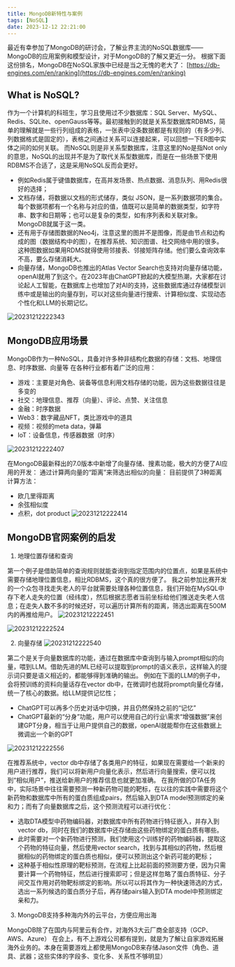 ```yaml
---
title: MongoDB新特性与案例
tags: [NoSQL]
date: 2023-12-12 22:21:00
---
```


最近有幸参加了MongoDB的研讨会，了解业界主流的NoSQL数据库——MongoDB的应用案例和模型设计，对于MongoDB的了解又更近一分。
根据下面这份排名，MongoDB在NoSQL家族中已经是当之无愧的老大了：
[https://db-engines.com/en/ranking](https://db-engines.com/en/ranking)
## What is NoSQL?
作为一个计算机的科班生，学习且使用过不少数据库：SQL Server、MySQL、Redis、SQLite、openGauss等等。最初接触到的就是关系型数据库RDBMS，简单的理解就是一些行列组成的表格，一张表中没条数据都是有规则的（有多少列、列数据格式是固定的），表格之间通过关系可以连接起来，可以回想一下ER图中实体之间的如何关联。
而NoSQL则是非关系型数据库，注意这里的No是指Not only的意思，NoSQL的出现并不是为了取代关系型数据库，而是在一些场景下使用RDBMS不合适了，这是采用NoSQL反而会更好。

- 例如Redis属于键值数据库，在高并发场景、热点数据、消息队列、用Redis很好的选择；
- 文档存储，将数据以文档的形式储存，类似 JSON，是一系列数据项的集合。每个数据项都有一个名称与对应的值，值既可以是简单的数据类型，如字符串、数字和日期等；也可以是复杂的类型，如有序列表和关联对象。MongoDB就属于这一类。
- 还有用于存储图数据的Neo4j，注意这里的图并不是图像，而是由节点和边构成的图（数据结构中的图），在推荐系统、知识图谱、社交网络中用的很多。这种图数据如果用RDMS就得使用邻接表、邻接矩阵存储。他们要么查询效率不高，要么存储消耗大。
- 向量存储，MongoDB也推出的Atlas Vector Search也支持对向量存储功能，openAI就用了到这个。在2023年由ChatGPT掀起的大模型热潮，大家都在讨论起人工智能，在数据库上也增加了对AI的支持，这些数据库通过存储模型训练中或是输出的向量存到，可以对这些向量进行搜索、计算相似度、实现动态个性化和LLM的长期记忆。

![20231212222343](https://raw.githubusercontent.com/Chris-Tang6/PicGo-Hub/master/blog/20231212222343.png)

## MongoDB应用场景
MongoDB作为一种NoSQL，具备对许多种非结构化数据的存储：文档、地理信息、时序数据、向量等
在各种行业都有着广泛的应用：

- 游戏：主要是对角色、装备等信息利用文档存储的功能，因为这些数据往往是多变的
- 社交：地理信息、推荐（向量）、评论、点赞、关注信息
- 金融：时序数据
- Web3：数字藏品NFT，类比游戏中的道具
- 视频：视频的meta data，弹幕
- IoT：设备信息，传感器数据（时序）

![20231212222407](https://raw.githubusercontent.com/Chris-Tang6/PicGo-Hub/master/blog/20231212222407.png)

在MongoDB最新释出的7.0版本中新增了向量存储、搜素功能，极大的方便了AI应用的开发：
通过计算两向量的“距离”来筛选出相似的向量：
目前提供了3种距离计算方法：

- 欧几里得距离
- 余弦相似度
- 点积，dot product
![20231212222414](https://raw.githubusercontent.com/Chris-Tang6/PicGo-Hub/master/blog/20231212222414.png)

## MongoDB官网案例的启发

1. 地理位置存储和查询

第一个例子是借助简单的查询规则就能查询到指定范围内的位置点，如果是系统中需要存储地理位置信息，相比RDBMS，这个真的很方便了。
我之前参加比赛开发的一个众包寻找走失老人的平台就需要处理各种位置信息，我们开始在MySQL中存下老人走失的位置（经纬度），然后根据志愿者当前坐标给他们推送走失老人信息；在走失人数不多的时候还好，可以遍历计算所有的距离，筛选出距离在500M内的再推给用户。
![20231212222451](https://raw.githubusercontent.com/Chris-Tang6/PicGo-Hub/master/blog/20231212222451.png)

![20231212222524](https://raw.githubusercontent.com/Chris-Tang6/PicGo-Hub/master/blog/20231212222524.png)


2. 向量存储
![20231212222540](https://raw.githubusercontent.com/Chris-Tang6/PicGo-Hub/master/blog/20231212222540.png)

第二个是关于向量数据库的功能，通过在数据库中查询到与输入prompt相似的向量，喂到LLM。借助先进的ML已经可以提取到prompt的语义表示，这样输入的提示词只要是语义相近的，都能够得到准确的输出。
例如在下面的LLM的例子中，会将预训练的资料向量话存在vector db中，在微调时也就将prompt向量化存储，统一了核心的数据。给LLM提供记忆性；

   - ChatGPT可以再多个历史对话中切换，并且仍然保持之前的“记忆”
   - ChatGPT最新的“分身”功能，用户可以使用自己的行业\需求“增强数据”来创建GPT分身，相当于让用户提供自己的数据，openAI就能帮你在这些数据上微调出一个新的GPT

![20231212222556](https://raw.githubusercontent.com/Chris-Tang6/PicGo-Hub/master/blog/20231212222556.png)

在推荐系统中，vector db中存储了各类用户的特征，如果现在需要给一个新来的用户进行推荐，我们可以将新用户向量化表示，然后进行向量搜索，便可以找到“相似用户”，推送给新用户的推荐信息也就更加准确。
在我所做的DTA任务中，实际场景中往往需要预测一种新药物可能的靶标，在以往的实践中需要将这个新药物和数据库中所有的蛋白质组成pairs，然后输入到DTA model预测绑定的亲和力；而有了向量数据库之后，这个预测流程可以进行优化：

   - 选取DTA模型中药物编码器，对数据库中所有药物进行特征嵌入，并存入到vector db，同时在我们的数据库中还存储由这些药物绑定的蛋白质有哪些。
   - 此时需要对一个新药物进行预测，我们使用这个训练好的药物编码器，提取这个药物的特征向量，然后使用vector search，找到与其相似的药物，然后根据相似的药物绑定的蛋白质也相似，便可以预测出这个新药可能的靶标；
   - 这种基于相似性原理的靶标预测，在流程上比起前面的预测要方便，因为只需要计算一个药物特征，然后进行搜索即可；但是这样忽略了蛋白质特征、分子间交互作用对药物靶标绑定的影响。所以可以将其作为一种快速筛选的方式，选出一系列候选的蛋白质分子后，再存储pairs输入到DTA model中预测绑定亲和力。


3. MongoDB支持多种海内外的云平台，方便应用出海

MongoDB除了在国内与阿里云有合作，对海外3大云厂商全部支持（GCP、AWS、Azure）
在会上，有不上游戏公司都有提到，就是为了解让自家游戏拓展海外业务的。本身在需要游戏上都使用MongoDB来存储Jason文件（角色、道具、武器；这些实体的字段多、变化多、关系性不够明显）

